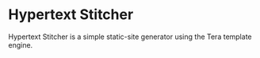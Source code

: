 # Hypertext Stitcher

Hypertext Stitcher is a simple static-site generator using the Tera template engine.
